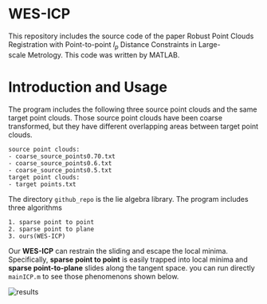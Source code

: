 # WES-ICP
This repository includes the source code of the paper Robust Point Clouds Registration with Point-to-point $l_p$ Distance Constraints in Large-scale Metrology.
This code was written by MATLAB.
# Introduction and Usage
The program includes the following three source point clouds and the same target point clouds.
Those source point clouds have been coarse transformed, but they have different overlapping areas between target point clouds.
```
source point clouds:
- coarse_source_points0.70.txt
- coarse_source_points0.6.txt
- coarse_source_points0.5.txt
target point clouds:
- target points.txt
```
The directory `github_repo` is the lie algebra library.
The program includes three algorithms
```
1. sparse point to point
2. sparse point to plane
3. ours(WES-ICP)
```

Our **WES-ICP** can restrain the sliding and escape the local minima. Specifically, **sparse point to point** is easily trapped into local minima and **sparse point-to-plane** slides along the tangent space. 
you can run directly `mainICP.m` to see those phenomenons shown below.

![results](https://github.com/Timbersaw-wangzw/WES-ICP-M/blob/master/result.jpg)
